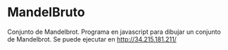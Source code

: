 # MandelBruto
Conjunto de Mandelbrot. Programa en javascript para dibujar un conjunto de Mandelbrot.
Se puede ejecutar en http://34.215.181.211/

